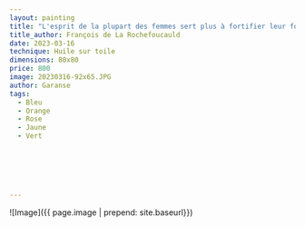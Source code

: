 ```yaml
---
layout: painting
title: "L'esprit de la plupart des femmes sert plus à fortifier leur folie que leur raison."     
title_author: François de La Rochefoucauld   
date: 2023-03-16
technique: Huile sur toile
dimensions: 80x80
price: 800
image: 20230316-92x65.JPG
author: Garanse
tags:
  - Bleu
  - Orange
  - Rose
  - Jaune
  - Vert
  
  
 
  
  
  
---
```

![Image]({{ page.image | prepend: site.baseurl}})

